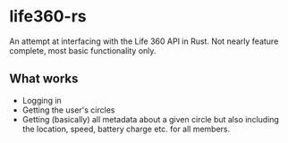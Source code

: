 # life360-rs

An attempt at interfacing with the Life 360 API in Rust. Not nearly feature complete, most basic functionality only.

## What works
* Logging in
* Getting the user's circles
* Getting (basically) all metadata about a given circle but also including the location, speed, battery charge etc. for all members.


